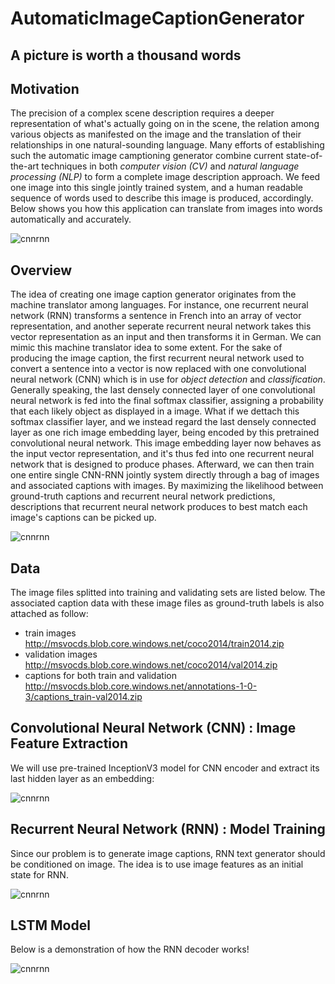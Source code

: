 # AutomaticImageCaptionGenerator
## A picture is worth a thousand words

## Motivation
The precision of a complex scene description requires a deeper representation of what's actually going on in the scene, the relation among various objects as manifested on the image and the translation of their relationships in one natural-sounding language. Many efforts of establishing such the automatic image camptioning generator combine current state-of-the-art techniques in both *computer vision (CV)* and *natural language processing (NLP)* to form a complete image description approach. We feed one image into this single jointly trained system, and a human readable sequence of words used to describe this image is produced, accordingly. Below shows you how this application can translate from images into words automatically and accurately.

![cnnrnn](https://1.bp.blogspot.com/-O0jjLUCWuhY/VGp6xVUL7uI/AAAAAAAAAcg/wYxwK2AQG4Q/s1600/Screen%2BShot%2B2014-11-17%2Bat%2B2.11.11%2BPM.png)

## Overview
The idea of creating one image caption generator originates from the machine translator among languages. For instance, one recurrent neural network (RNN) transforms a sentence in French into an array of vector representation, and another seperate recurrent neural network takes this vector representation as an input and then transforms it in German. We can mimic this machine translator idea to some extent. For the sake of producing the image caption, the first recurrent neural network used to convert a sentence into a vector is now replaced with one convolutional neural network (CNN) which is in use for *object detection* and *classification*. Generally speaking, the last densely connected layer of one convolutional neural network is fed into the final softmax classifier, assigning a probability that each likely object as displayed in a image. What if we dettach this softmax classifier layer, and we instead regard the last densely connected layer as one rich image embedding layer, being encoded by this pretrained convolutional neural network. This image embedding layer now behaves as the input vector representation, and it's thus fed into one recurrent neural network that is designed to produce phases. Afterward, we can then train one entire single CNN-RNN jointly system directly through a bag of images and associated captions with images. By maximizing the likelihood between ground-truth captions and recurrent neural network predictions, descriptions that recurrent neural network produces to best match each image's captions can be picked up.    

![cnnrnn](https://github.com/hse-aml/intro-to-dl/blob/master/week6/images/encoder_decoder.png)

## Data

The image files splitted into training and validating sets are listed below. The associated caption data with these image files as ground-truth labels is also attached as follow:

* train images http://msvocds.blob.core.windows.net/coco2014/train2014.zip
* validation images http://msvocds.blob.core.windows.net/coco2014/val2014.zip
* captions for both train and validation http://msvocds.blob.core.windows.net/annotations-1-0-3/captions_train-val2014.zip

## Convolutional Neural Network (CNN) : Image Feature Extraction 

We will use pre-trained InceptionV3 model for CNN encoder and extract its last hidden layer as an embedding:

![cnnrnn](https://github.com/hse-aml/intro-to-dl/blob/master/week6/images/inceptionv3.png)

## Recurrent Neural Network (RNN) : Model Training

Since our problem is to generate image captions, RNN text generator should be conditioned on image. The idea is to use image 
features as an initial state for RNN.

![cnnrnn](https://github.com/hse-aml/intro-to-dl/blob/master/week6/images/encoder_decoder_explained.png)

## LSTM Model 

Below is a demonstration of how the RNN decoder works!

![cnnrnn](https://github.com/hse-aml/intro-to-dl/blob/master/week6/images/flatten_help.jpg)
